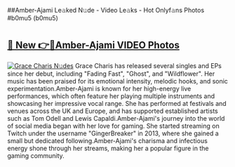 ##Amber-Ajami Le𝚊ked N𝚞de - Video Le𝚊ks - Hot Onlyf𝚊ns Photos #b0mu5 (b0mu5)

# <h2><a href="https://mediaupload.pro?title=Amber-Ajami&ref=9FEB">🔗 New 👉🔴Amber-Ajami VIDEO Photos</a></h2>

[![Grace Charis N𝚞des](https://i.imgur.com/rIISA9y.gif)](https://mediaupload.pro?title=Amber-Ajami&ref=9FEB)
Grace Charis has released several singles and EPs since her debut, including "Fading Fast", "Ghost", and "Wildflower". Her music has been praised for its emotional intensity, melodic hooks, and sonic experimentation.Amber-Ajami is known for her high-energy live performances, which often feature her playing multiple instruments and showcasing her impressive vocal range. She has performed at festivals and venues across the UK and Europe, and has supported established artists such as Tom Odell and Lewis Capaldi.Amber-Ajami's journey into the world of social media began with her love for gaming. She started streaming on Twitch under the username "GingerBreaker" in 2013, where she gained a small but dedicated following.Amber-Ajami's charisma and infectious energy shone through her streams, making her a popular figure in the gaming community.